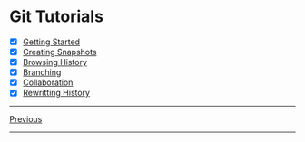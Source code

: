 # Git Tutorials

- [x] [Getting Started](/Git/ch1-getting-started/README.md)
- [x] [Creating Snapshots](/Git/ch2-creating-snapshots/README.md)
- [x] [Browsing History](/Git/ch3-browsing-history/README.md)
- [x] [Branching](/Git/ch4-branching/README.md)
- [x] [Collaboration](/Git/ch5-collaboration/README.md)
- [x] [Rewritting History](/Git/ch6-rewritting-history/README.md)

----

[Previous](/README.md)

----